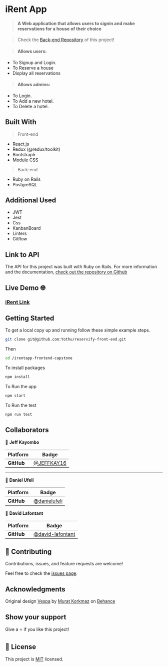 # iRent App

> #### A Web application that allows users to signin and make reservations for a house of their choice

> Check the [Back-end Repository](https://github.com/danielufeli/irentapp-final-capstone) of this project!

> #### Allows users:

- To Signup and Login.
- To Reserve a house
- Display all reservations

> #### Allows admins:

- To Login.
- To Add a new hotel.
- To Delete a hotel.

## Built With

> Front-end

- React.js
- Redux (@redux/toolkit)
- Bootstrap5
- Module CSS

> Back-end

- Ruby on Rails
- PostgreSQL

## Additional Used

- JWT
- Jest
- Css
- KanbanBoard
- Linters
- Gitflow

## Link to API
The API for this project was built with Ruby on Rails. For more information and the documentation, [check out the repository on Github](https://github.com/danielufeli/irentapp-final-capstone)

## Live Demo 🌐

### [iRent Link]()

## Getting Started

To get a local copy up and running follow these simple example steps.

```sh
git clone git@github.com:Yothu/reservify-front-end.git 
```

Then 
```sh
cd /irentapp-frontend-capstone
```

To install packages
```sh 
npm install
``` 

To Run the app
```sh 
npm start
```

To Run the test
```sh 
npm run test
```

## Collaborators
👤 **Jeff Kayombo**

 Platform | Badge |
 --- | --- |
 **GitHub**  | [@JEFFKAY16](https://github.com/JEFFKAY16)
<hr>

👤 **Daniel Ufeli**

Platform | Badge |
 --- | --- |
 **GitHub**  | [@danielufeli](https://github.com/danielufeli)

 👤 **David Lafontant**

Platform | Badge |
 --- | --- |
 **GitHub**  | [@david-lafontant](https://github.com/david-lafontant)

## 🤝 Contributing

Contributions, issues, and feature requests are welcome!

Feel free to check the [issues page](../../issues/).

## Acknowledgments

Original design [Vespa](https://www.behance.net/gallery/26425031/Vespa-Responsive-Redesign/modules/173005583) by [Murat Korkmaz](https://www.behance.net/muratk) on [Behance](https://www.behance.net/)

## Show your support

Give a ⭐️ if you like this project!

## 📝 License

This project is [MIT](./MIT.md) licensed.